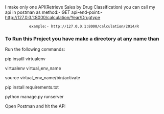 I make only one API(Retrieve Sales by Drug Classification) you can call my api in postman as
method:- GET
api-end-point:- http://127.0.0.1:8000/calculation/Year/Drugtype

               example:- http://127.0.0.1:8000/calculation/2014/R


### To Run this Project you have make a directory at any name than

Run the following commands:

pip insatll virtualenv

virtualenv virtual_env_name

source virtual_env_name/bin/activate

pip install requirements.txt

python manage.py runserver

Open Postman and hit the API
